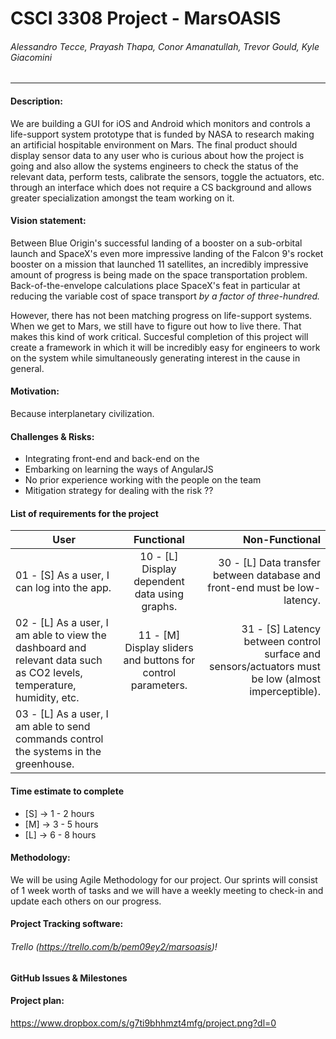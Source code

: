 # CSCI 3308 Project - MarsOASIS
###### Alessandro Tecce, Prayash Thapa, Conor Amanatullah, Trevor Gould, Kyle Giacomini
___

#### Description:
We are building a GUI for iOS and Android which monitors and controls a life-support system prototype that is funded by NASA to research making an artificial hospitable environment on Mars. The final product should display sensor data to any user who is curious about how the project is going and also allow the systems engineers to check the status of the relevant data, perform tests, calibrate the sensors, toggle the actuators, etc. through an interface which does not require a CS background and allows greater specialization amongst the team working on it.

#### Vision statement:
Between Blue Origin's successful landing of a booster on a sub-orbital launch and SpaceX's even more impressive landing of the Falcon 9's rocket booster on a mission that launched 11 satellites, an incredibly impressive amount of progress is being made on the space transportation problem. Back-of-the-envelope calculations place SpaceX's feat in particular at reducing the variable cost of space transport _by a factor of three-hundred._

However, there has not been matching progress on life-support systems. When we get to Mars, we still have to figure out how to live there. That makes this kind of work critical. Succesful completion of this project will create a framework in which it will be incredibly easy for engineers to work on the system while simultaneously generating interest in the cause in general.

#### Motivation:
Because interplanetary civilization.

#### Challenges & Risks:
- Integrating front-end and back-end on the
- Embarking on learning the ways of AngularJS
- No prior experience working with the people on the team
- Mitigation strategy for dealing with the risk ??

#### List of requirements for the project
| User          | Functional    | Non-Functional  |
| ------------- |:-------------:| ---------------:|
| 01 - [S] As a user, I can log into the app.      | 10 - [L] Display dependent data using graphs.  | 30 - [L] Data transfer between database and front-end must be low-latency. |
| 02 - [L] As a user, I am able to view the dashboard and relevant data such as CO2 levels, temperature, humidity, etc.      | 11 - [M] Display sliders and buttons for control parameters.       |   31 - [S] Latency between control surface and sensors/actuators must be low (almost imperceptible). |
| 03 - [L] As a user, I am able to send commands control the systems in the greenhouse.  |     |    |

#### Time estimate to complete
- [S] -> 1 - 2 hours
- [M] -> 3 - 5 hours
- [L] -> 6 - 8 hours

#### Methodology:
We will be using Agile Methodology for our project. Our sprints will consist of 1 week worth of tasks and we will have a weekly meeting to check-in and update each others on our progress.

#### Project Tracking software: 
###### Trello (https://trello.com/b/pem09ey2/marsoasis)!

#### GitHub Issues & Milestones

#### Project plan:
https://www.dropbox.com/s/g7ti9bhhmzt4mfg/project.png?dl=0
